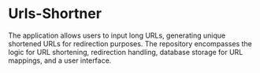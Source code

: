 # Urls-Shortner
 The application allows users to input long URLs, generating unique shortened URLs for redirection purposes. The repository encompasses the logic for URL shortening, redirection handling, database storage for URL mappings, and a user interface.

